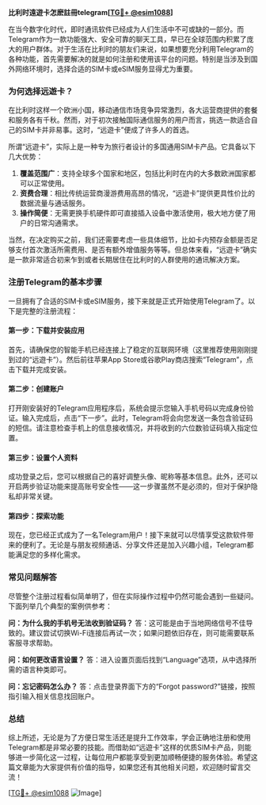 **比利时遠遊卡怎麽註冊telegram[[TG💪+ @esim1088](https://t.me/s/esim1088)]**

在当今数字化时代，即时通讯软件已经成为人们生活中不可或缺的一部分。而Telegram作为一款功能强大、安全可靠的聊天工具，早已在全球范围内积累了庞大的用户群体。对于生活在比利时的朋友们来说，如果想要充分利用Telegram的各种功能，首先需要解决的就是如何注册和使用该平台的问题。特别是当涉及到国外网络环境时，选择合适的SIM卡或eSIM服务显得尤为重要。

### **为何选择远遊卡？**

在比利时这样一个欧洲小国，移动通信市场竞争异常激烈，各大运营商提供的套餐和服务各有千秋。然而，对于初次接触国际通信服务的用户而言，挑选一款适合自己的SIM卡并非易事。这时，“远遊卡”便成了许多人的首选。

所谓“远遊卡”，实际上是一种专为旅行者设计的多国通用SIM卡产品。它具备以下几大优势：

1. **覆盖范围广**：支持全球多个国家和地区，包括比利时在内的大多数欧洲国家都可以正常使用。
2. **资费合理**：相比传统运营商漫游费用高昂的情况，“远遊卡”提供更具性价比的数据流量与通话服务。
3. **操作简便**：无需更换手机硬件即可直接插入设备中激活使用，极大地方便了用户的日常沟通需求。

当然，在决定购买之前，我们还需要考虑一些具体细节，比如卡内预存金额是否足够支付首次激活所需费用、是否有额外增值服务等等。但总体来看，“远遊卡”确实是一款非常适合初来乍到或者长期居住在比利时的人群使用的通讯解决方案。

### **注册Telegram的基本步骤**

一旦拥有了合适的SIM卡或eSIM服务，接下来就是正式开始使用Telegram了。以下是完整的注册流程：

#### **第一步：下载并安装应用**
首先，请确保您的智能手机已经连接上了稳定的互联网环境（这里推荐使用刚刚提到过的“远遊卡”）。然后前往苹果App Store或谷歌Play商店搜索“Telegram”，点击下载并完成安装。

#### **第二步：创建账户**
打开刚安装好的Telegram应用程序后，系统会提示您输入手机号码以完成身份验证。输入完成后，点击“下一步”。此时，Telegram将会向您发送一条包含验证码的短信。请注意检查手机上的信息接收情况，并将收到的六位数验证码填入指定位置。

#### **第三步：设置个人资料**
成功登录之后，您可以根据自己的喜好调整头像、昵称等基本信息。此外，还可以开启两步验证功能来提高账号安全性——这一步骤虽然不是必须的，但对于保护隐私却非常关键。

#### **第四步：探索功能**
现在，您已经正式成为了一名Telegram用户！接下来就可以尽情享受这款软件带来的便利了。无论是与朋友视频通话、分享文件还是加入兴趣小组，Telegram都能满足您的多样化需求。

### **常见问题解答**

尽管整个注册过程看似简单明了，但在实际操作过程中仍然可能会遇到一些疑问。下面列举几个典型的案例供参考：

**问：为什么我的手机号无法收到验证码？**
答：这可能是由于当地网络信号不佳导致的。建议尝试切换Wi-Fi连接后再试一次；如果问题依旧存在，则可能需要联系客服寻求帮助。

**问：如何更改语言设置？**
答：进入设置页面后找到“Language”选项，从中选择所需的语言种类即可。

**问：忘记密码怎么办？**
答：点击登录界面下方的“Forgot password?”链接，按照指引输入相关信息找回账户。

### **总结**

综上所述，无论是为了方便日常生活还是提升工作效率，学会正确地注册和使用Telegram都是非常必要的技能。而借助如“远遊卡”这样的优质SIM卡产品，则能够进一步简化这一过程，让每位用户都能享受到更加顺畅便捷的服务体验。希望这篇文章能为大家提供有价值的指导，如果您还有其他相关问题，欢迎随时留言交流！

[[TG💪+ @esim1088](https://t.me/s/esim1088) ![Image](https://i.postimg.cc/4NQfJmqS/Snipaste-2025-05-13-00-14-12.png)]